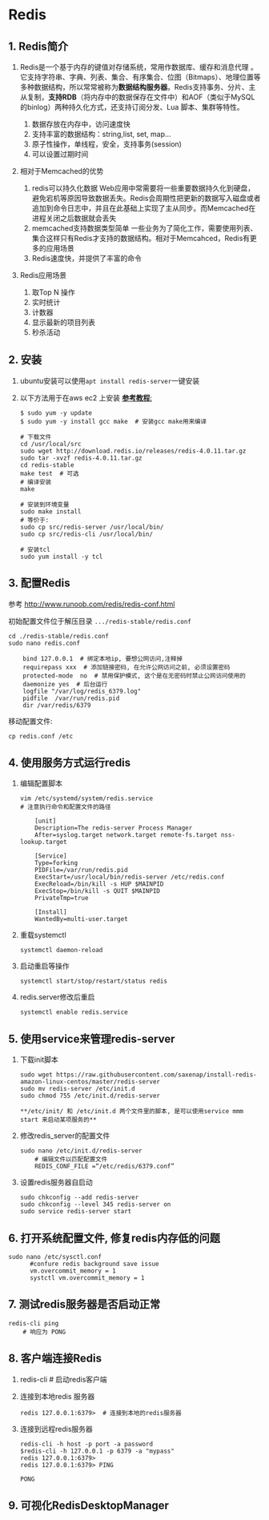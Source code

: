 # Redis

## 1. Redis简介

1. Redis是一个基于内存的键值对存储系统，常用作数据库、缓存和消息代理 。它支持字符串、字典、列表、集合、有序集合、位图（Bitmaps）、地理位置等多种数据结构，所以常常被称为**数据结构服务器**。Redis支持事务、分片、主从复制，**支持RDB**（将内存中的数据保存在文件中）和AOF（类似于MySQL的binlog）两种持久化方式，还支持订阅分发、Lua 脚本、集群等特性。
    1. 数据存放在内存中，访问速度快
    2. 支持丰富的数据结构：string,list, set, map...
    3. 原子性操作，单线程，安全，支持事务(session)
    4. 可以设置过期时间

2. 相对于Memcached的优势
    1. redis可以持久化数据
        Web应用中常需要将一些重要数据持久化到硬盘，避免宕机等原因导致数据丢失。Redis会周期性把更新的数据写入磁盘或者追加到命令日志中，并且在此基础上实现了主从同步。而Memcached在进程关闭之后数据就会丢失
    2. memcached支持数据类型简单
        一些业务为了简化工作，需要使用列表、集合这样只有Redis才支持的数据结构。相对于Memcahced，Redis有更多的应用场景
    3. Redis速度快，并提供了丰富的命令

3. Redis应用场景
    1. 取Top N 操作
    2. 实时统计
    3. 计数器
    4. 显示最新的项目列表
    5. 秒杀活动

## 2. 安装

1. ubuntu安装可以使用`apt install redis-server`一键安装

2. 以下方法用于在aws ec2 上安装
[**参考教程**:](https://medium.com/@andrewcbass/install-redis-v3-2-on-aws-ec2-instance-93259d40a3ce)

    ```shell
    $ sudo yum -y update 
    $ sudo yum -y install gcc make  # 安装gcc make用来编译

    # 下载文件
    cd /usr/local/src 
    sudo wget http://download.redis.io/releases/redis-4.0.11.tar.gz
    sudo tar -xvzf redis-4.0.11.tar.gz 
    cd redis-stable
    make test  # 可选
    # 编译安装
    make  

    # 安装到环境变量
    sudo make install
    # 等价于: 
    sudo cp src/redis-server /usr/local/bin/
    sudo cp src/redis-cli /usr/local/bin/

    # 安装tcl
    sudo yum install -y tcl 
    ```

## 3. 配置Redis

参考 <http://www.runoob.com/redis/redis-conf.html>

初始配置文件位于解压目录 `.../redis-stable/redis.conf`

```shell
cd ./redis-stable/redis.conf  
sudo nano redis.conf

    bind 127.0.0.1  # 绑定本地ip, 要想公网访问,注释掉
    requirepass xxx  # 添加链接密码, 在允许公网访问之前, 必须设置密码
    protected-mode  no  # 禁用保护模式, 这个是在无密码时禁止公网访问使用的                           
    daemonize yes  # 后台运行                             
    logfile "/var/log/redis_6379.log"             
    pidfile  /var/run/redis.pid 
    dir /var/redis/6379
```

移动配置文件:

```shell
cp redis.conf /etc
```

## 4. 使用服务方式运行redis

1. 编辑配置脚本

    ```shell
    vim /etc/systemd/system/redis.service
    # 注意执行命令和配置文件的路径

        [unit]
        Description=The redis-server Process Manager
        After=syslog.target network.target remote-fs.target nss-lookup.target
        
        [Service]
        Type=forking
        PIDFile=/var/run/redis.pid
        ExecStart=/usr/local/bin/redis-server /etc/redis.conf
        ExecReload=/bin/kill -s HUP $MAINPID
        ExecStop=/bin/kill -s QUIT $MAINPID
        PrivateTmp=true
        
        [Install]
        WantedBy=multi-user.target
    ```

2. 重载systemctl

    ```shell
    systemctl daemon-reload 
    ```

3. 启动重启等操作

    ```shell
    systemctl start/stop/restart/status redis
    ```

4. redis.server修改后重启

    ```shell
    systemctl enable redis.service
    ```

## 5. 使用service来管理redis-server

1. 下载init脚本

    ```shell
    sudo wget https://raw.githubusercontent.com/saxenap/install-redis-amazon-linux-centos/master/redis-server
    sudo mv redis-server /etc/init.d
    sudo chmod 755 /etc/init.d/redis-server

    **/etc/init/ 和 /etc/init.d 两个文件里的脚本, 是可以使用service mmm start 来启动某项服务的**
    ```

2. 修改redis_server的配置文件

    ```shell
    sudo nano /etc/init.d/redis-server
        # 编辑文件以匹配配置文件
        REDIS_CONF_FILE =“/etc/redis/6379.conf”
    ```

3. 设置redis服务器自启动

    ```shell
    sudo chkconfig --add redis-server 
    sudo chkconfig --level 345 redis-server on 
    sudo service redis-server start
    ```

## 6. 打开系统配置文件, 修复redis内存低的问题

```shell
sudo nano /etc/sysctl.conf
      #confure redis background save issue 
      vm.overcommit_memory = 1
      systctl vm.overcommit_memory = 1
```

## 7. 测试redis服务器是否启动正常

```shell
redis-cli ping
    # 响应为 PONG
```

## 8. 客户端连接Redis

1. redis-cli  # 启动redis客户端
2. 连接到本地redis 服务器

    ```shell
    redis 127.0.0.1:6379>  # 连接到本地的redis服务器 
    ```

3. 连接到远程redis服务器

    ```shell
    redis-cli -h host -p port -a password
    $redis-cli -h 127.0.0.1 -p 6379 -a "mypass"
    redis 127.0.0.1:6379>
    redis 127.0.0.1:6379> PING

    PONG
    ```

## 9. 可视化RedisDesktopManager
